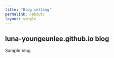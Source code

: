 ```yaml
---
title: "Blog setting"
permalink: /about/
layout: single
---
```


## luna-youngeunlee.github.io blog

Sample blog
